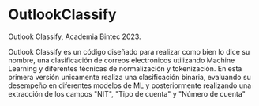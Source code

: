 # OutlookClassify
Outlook Classify, Academia Bintec 2023.

Outlook Classify es un código diseñado para realizar como bien lo dice su nombre, una clasificación de correos electronicos utilizando Machine Learning y diferentes técnicas de normalización y tokenización. En esta primera versión unicamente realiza una clasificación binaria, evaluando su desempeño en diferentes modelos de ML y posteriormente realizando una extracción de los campos "NIT", "Tipo de cuenta" y "Número de cuenta"
